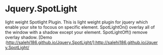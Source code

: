 # Jquery.SpotLight
light weight Spotlight Plugin. 
This is light weight plugin for jquery which enable your site to focous on specific element.
SpotLightOn()
  overlay all of the window with a shadow except your element.
SpotLightOff()
  remove overlay shadow.
  [Demo :http://salehi186.github.io/Jquery.SpotLight/]:http://salehi186.github.io/Jquery.SpotLight/
  
  
  
  
